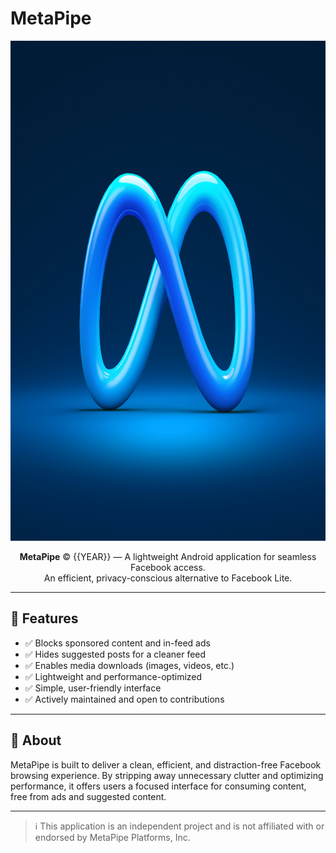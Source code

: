 # MetaPipe

<p align="center">
  <img src="images/metapipe-cover-dark.png" height="800" alt="MetaPipe Cover Image">
</p>

<div align="center">
  <strong>MetaPipe</strong> &copy; {{YEAR}} — A lightweight Android application for seamless Facebook access.<br>
  An efficient, privacy-conscious alternative to Facebook Lite.
</div>

---

## 🚀 Features

- ✅ Blocks sponsored content and in-feed ads
- ✅ Hides suggested posts for a cleaner feed
- ✅ Enables media downloads (images, videos, etc.)
- ✅ Lightweight and performance-optimized
- ✅ Simple, user-friendly interface
- ✅ Actively maintained and open to contributions

---

## 📱 About

MetaPipe is built to deliver a clean, efficient, and distraction-free Facebook browsing experience. By stripping away unnecessary clutter and optimizing performance, it offers users a focused interface for consuming content, free from ads and suggested content.

---

> ℹ️ This application is an independent project and is not affiliated with or endorsed by MetaPipe Platforms, Inc.
